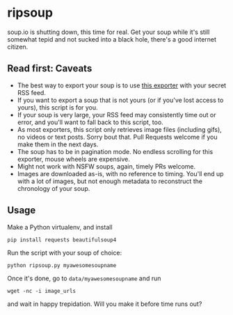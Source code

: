 ripsoup
=======

soup.io is shutting down, this time for real. Get your soup while it's still somewhat tepid and not sucked into a black
hole, there's a good internet citizen.

Read first: Caveats
-------------------

- The best way to export your soup is to use [this exporter](https://github.com/neingeist/soup-backup/) with your secret RSS feed.
- If you want to export a soup that is not yours (or if you've lost access to yours), this script is for you.
- If your soup is very large, your RSS feed may consistently time out or error, and you'll want to fall back to this
  script, too.
- As most exporters, this script only retrieves image files (including gifs), no videos or text posts. Sorry bout that.
  Pull Requests welcome if you make them in the next days.
- The soup has to be in pagination mode. No endless scrolling for this exporter, mouse wheels are expensive.
- Might not work with NSFW soups, again, timely PRs welcome.
- Images are downloaded as-is, with no reference to timing. You'll end up with a lot of images, but not enough metadata
  to reconstruct the chronology of your soup.

Usage
-----

Make a Python virtualenv, and install

```
pip install requests beautifulsoup4
```

Run the script with your soup of choice:

```
python ripsoup.py myawesomesoupname
```

Once it's done, go to `data/myawesomesoupname` and run

```
wget -nc -i image_urls
```

and wait in happy trepidation. Will you make it before time runs out?
